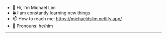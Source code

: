 - 👏 Hi, I'm Michael Lim
- 🍀 I am constantly learning new things
- 📫 How to reach me: https://michaeldslim.netlify.app/
- 🧛 Pronouns: he/him

---

<!--
**michaeldslim/michaeldslim** is a ✨ _special_ ✨ repository because its `README.md` (this file) appears on your GitHub profile.

Here are some ideas to get you started:

- 🔭 I’m currently working on ...
- 🌱 I’m currently learning ...
- 👯 I’m looking to collaborate on ...
- 🤔 I’m looking for help with ...
- 💬 Ask me about ...
- 📫 How to reach me: ...
- 😄 Pronouns: ...
- ⚡ Fun fact: ...
-->
